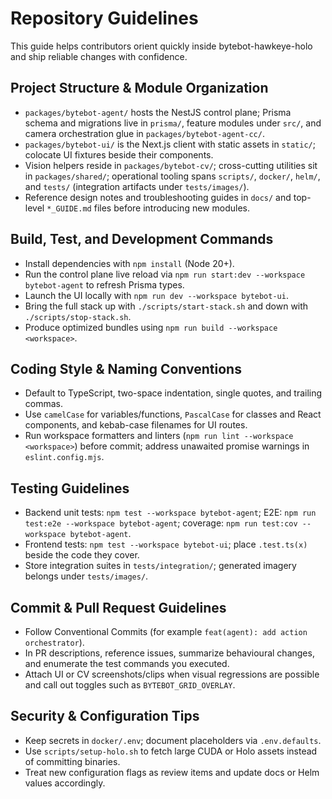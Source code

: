 # Repository Guidelines

This guide helps contributors orient quickly inside bytebot-hawkeye-holo and ship reliable changes with confidence.

## Project Structure & Module Organization
- `packages/bytebot-agent/` hosts the NestJS control plane; Prisma schema and migrations live in `prisma/`, feature modules under `src/`, and camera orchestration glue in `packages/bytebot-agent-cc/`.
- `packages/bytebot-ui/` is the Next.js client with static assets in `static/`; colocate UI fixtures beside their components.
- Vision helpers reside in `packages/bytebot-cv/`; cross-cutting utilities sit in `packages/shared/`; operational tooling spans `scripts/`, `docker/`, `helm/`, and `tests/` (integration artifacts under `tests/images/`).
- Reference design notes and troubleshooting guides in `docs/` and top-level `*_GUIDE.md` files before introducing new modules.

## Build, Test, and Development Commands
- Install dependencies with `npm install` (Node 20+).
- Run the control plane live reload via `npm run start:dev --workspace bytebot-agent` to refresh Prisma types.
- Launch the UI locally with `npm run dev --workspace bytebot-ui`.
- Bring the full stack up with `./scripts/start-stack.sh` and down with `./scripts/stop-stack.sh`.
- Produce optimized bundles using `npm run build --workspace <workspace>`.

## Coding Style & Naming Conventions
- Default to TypeScript, two-space indentation, single quotes, and trailing commas.
- Use `camelCase` for variables/functions, `PascalCase` for classes and React components, and kebab-case filenames for UI routes.
- Run workspace formatters and linters (`npm run lint --workspace <workspace>`) before commit; address unawaited promise warnings in `eslint.config.mjs`.

## Testing Guidelines
- Backend unit tests: `npm test --workspace bytebot-agent`; E2E: `npm run test:e2e --workspace bytebot-agent`; coverage: `npm run test:cov --workspace bytebot-agent`.
- Frontend tests: `npm test --workspace bytebot-ui`; place `.test.ts(x)` beside the code they cover.
- Store integration suites in `tests/integration/`; generated imagery belongs under `tests/images/`.

## Commit & Pull Request Guidelines
- Follow Conventional Commits (for example `feat(agent): add action orchestrator`).
- In PR descriptions, reference issues, summarize behavioural changes, and enumerate the test commands you executed.
- Attach UI or CV screenshots/clips when visual regressions are possible and call out toggles such as `BYTEBOT_GRID_OVERLAY`.

## Security & Configuration Tips
- Keep secrets in `docker/.env`; document placeholders via `.env.defaults`.
- Use `scripts/setup-holo.sh` to fetch large CUDA or Holo assets instead of committing binaries.
- Treat new configuration flags as review items and update docs or Helm values accordingly.
